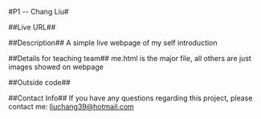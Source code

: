 #P1 -- Chang Liu#

##Live URL##


##Description##
A simple live webpage of my self introduction

##Details for teaching team##
me.html is the major file, all others are just images showed on webpage

##Outside code##

##Contact Info##
If you have any questions regarding this project, please contact me:
liuchang39@hotmail.com